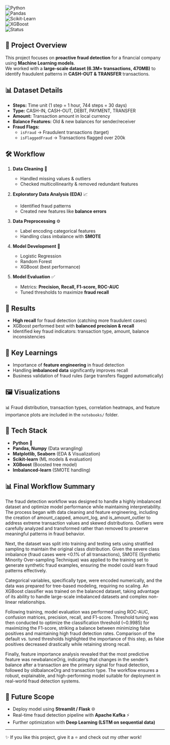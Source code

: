 
![Python](https://img.shields.io/badge/Python-3.8%2B-blue?logo=python)  
![Pandas](https://img.shields.io/badge/Pandas-Data%20Analysis-yellow?logo=pandas)  
![Scikit-Learn](https://img.shields.io/badge/ScikitLearn-ML-orange?logo=scikit-learn)  
![XGBoost](https://img.shields.io/badge/XGBoost-Model-green)  
![Status](https://img.shields.io/badge/Status-Completed-success)  

## 📌 Project Overview  
This project focuses on **proactive fraud detection** for a financial company using **Machine Learning models**.  
We worked with a **large-scale dataset (6.3M+ transactions, 470MB)** to identify fraudulent patterns in **CASH-OUT & TRANSFER** transactions.  

## 📊 Dataset Details  
- **Steps:** Time unit (1 step = 1 hour, 744 steps = 30 days)  
- **Type:** CASH-IN, CASH-OUT, DEBIT, PAYMENT, TRANSFER  
- **Amount:** Transaction amount in local currency  
- **Balance Features:** Old & new balances for sender/receiver  
- **Fraud Flags:**  
  - `isFraud` → Fraudulent transactions (target)  
  - `isFlaggedFraud` → Transactions flagged over 200k  


## 🛠️ Workflow  
1. **Data Cleaning** 🧹  
   - Handled missing values & outliers  
   - Checked multicollinearity & removed redundant features  

2. **Exploratory Data Analysis (EDA)** 📈  
   - Identified fraud patterns  
   - Created new features like **balance errors**  

3. **Data Preprocessing** ⚙️  
   - Label encoding categorical features  
   - Handling class imbalance with **SMOTE**  

4. **Model Development** 🤖  
   - Logistic Regression  
   - Random Forest  
   - XGBoost (best performance)  

5. **Model Evaluation** ✅  
   - Metrics: **Precision, Recall, F1-score, ROC-AUC**  
   - Tuned thresholds to maximize **fraud recall**  

## 🚀 Results  
- **High recall** for fraud detection (catching more fraudulent cases)  
- XGBoost performed best with **balanced precision & recall**  
- Identified key fraud indicators: transaction type, amount, balance inconsistencies  

## 🔑 Key Learnings  
- Importance of **feature engineering** in fraud detection  
- Handling **imbalanced data** significantly improves recall  
- Business validation of fraud rules (large transfers flagged automatically)  

## 🖼️ Visualizations  
📊 Fraud distribution, transaction types, correlation heatmaps, and feature importance plots are included in the `notebooks/` folder.  

## 🧰 Tech Stack  
- **Python** 🐍  
- **Pandas, Numpy** (Data wrangling)  
- **Matplotlib, Seaborn** (EDA & Visualization)  
- **Scikit-learn** (ML models & evaluation)  
- **XGBoost** (Boosted tree model)  
- **Imbalanced-learn** (SMOTE handling)  

## 📊 Final Workflow Summary

The fraud detection workflow was designed to handle a highly imbalanced dataset and optimize model performance while maintaining interpretability. The process began with data cleaning and feature engineering, including the creation of amount_capped, amount_log, and is_amount_outlier to address extreme transaction values and skewed distributions. Outliers were carefully analyzed and transformed rather than removed to preserve meaningful patterns in fraud behavior.

Next, the dataset was split into training and testing sets using stratified sampling to maintain the original class distribution. Given the severe class imbalance (fraud cases were <0.1% of all transactions), SMOTE (Synthetic Minority Over-sampling Technique) was applied to the training set to generate synthetic fraud examples, ensuring the model could learn fraud patterns effectively.

Categorical variables, specifically type, were encoded numerically, and the data was prepared for tree-based modeling, requiring no scaling. An XGBoost classifier was trained on the balanced dataset, taking advantage of its ability to handle large-scale imbalanced datasets and complex non-linear relationships.

Following training, model evaluation was performed using ROC-AUC, confusion matrices, precision, recall, and F1-score. Threshold tuning was then conducted to optimize the classification threshold (~0.9985) for maximizing the F1-score, striking a balance between minimizing false positives and maintaining high fraud detection rates. Comparison of the default vs. tuned thresholds highlighted the importance of this step, as false positives decreased drastically while retaining strong recall.

Finally, feature importance analysis revealed that the most predictive feature was newbalanceOrig, indicating that changes in the sender’s balance after a transaction are the primary signal for fraud detection, followed by oldbalanceOrg and transaction type. The workflow ensures a robust, explainable, and high-performing model suitable for deployment in real-world fraud detection systems.

## 📌 Future Scope  
- Deploy model using **Streamlit / Flask** 🌐  
- Real-time fraud detection pipeline with **Apache Kafka** ⚡  
- Further optimization with **Deep Learning (LSTM on sequential data)**  

---

✨ If you like this project, give it a ⭐ and check out my other work!  

